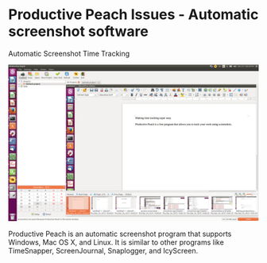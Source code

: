# Productive Peach Issues - Automatic screenshot software

Automatic Screenshot Time Tracking

![Productive Peach Screenshot](https://raw.githubusercontent.com/etopian/productive-peach-issues/master/productive-peach-screenshot.png)

Productive Peach is an automatic screenshot program that supports Windows, Mac OS X, and Linux. It is similar to other programs like TimeSnapper, ScreenJournal, Snaplogger, and IcyScreen.

